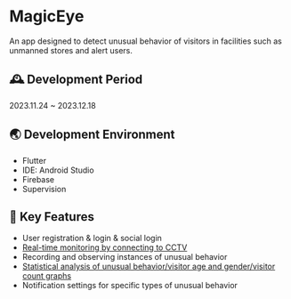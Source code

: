 # MagicEye
An app designed to detect unusual behavior of visitors in facilities such as unmanned stores and alert users.
<br>

## 🕰️ Development Period
2023.11.24 ~ 2023.12.18

## 🌏 Development Environment
- Flutter
- IDE: Android Studio
- Firebase
- Supervision

## 🎯 Key Features
- User registration & login & social login
- [Real-time monitoring by connecting to CCTV](https://github.com/JinPyoK/magic_eye/wiki/How-to-connect-cctv-in-realtime)
- Recording and observing instances of unusual behavior
- [Statistical analysis of unusual behavior/visitor age and gender/visitor count graphs](https://github.com/JinPyoK/magic_eye/wiki/Draw-Chart)
- Notification settings for specific types of unusual behavior
